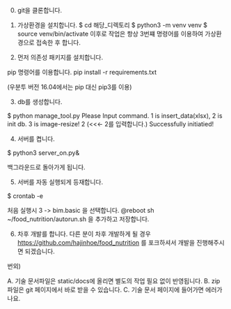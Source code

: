 0. git을 클론합니다.

1. 가상환경을 설치합니다.
$ cd 해당_디렉토리
$ python3 -m venv venv
$ source venv/bin/activate
이후로 작업은 항상 3번쨰 명령어를 이용하여 가상환경으로 접속한 후 합니다.

2. 먼저 의존성 패키지를 설치합니다.

pip 명령어를 이용합니다. pip install -r requirements.txt

(우분투 버전 16.04에서는 pip 대신 pip3를 이용)

3. db를 생성합니다.

$ python manage_tool.py 
Please Input command. 1 is insert_data(xlsx), 2 is init db. 3 is image-resize!
2 (<<<- 2를 입력합니다.)
Successfully initiatied!

4. 서버를 켭니다.

$ python3 server_on.py&

백그라운드로 돌아가게 됩니다.

5. 서버를 자동 실행되게 등재합니다.

$ crontab -e

처음 실행시 3 -> bim.basic 을 선택합니다.
@reboot sh ~/food_nutrition/autorun.sh
을 추가하고 저장합니다.


6. 차후 개발를 합니다.
다른 분이 차후 개발하게 될 경우
https://github.com/hajinhoe/food_nutrition
를 포크하셔서 개발을 진행해주시면 되겠습니다.

번외)

A. 기술 문서파일은 static/docs에 올리면 별도의 작업 필요 없이 반영됩니다.
B. zip 파일은 git 페이지에서 바로 받을 수 있습니다.
C. 기술 문서 페이지에 들어가면 에러가 나요.